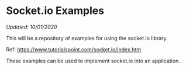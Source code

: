 # Socket.io Examples
*Updated: 10/01/2020*

This will be a repository of examples for using the socket.io library.  

Ref: https://www.tutorialspoint.com/socket.io/index.htm

These examples can be used to implement socket.io into an application.  
